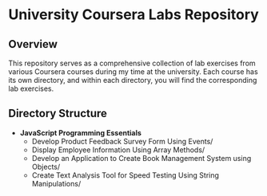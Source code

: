 # University Coursera Labs Repository

## Overview

This repository serves as a comprehensive collection of lab exercises from various Coursera courses during my time at the university. Each course has its own directory, and within each directory, you will find the corresponding lab exercises.

## Directory Structure

- **JavaScript Programming Essentials**
  - Develop Product Feedback Survey Form Using Events/
  - Display Employee Information Using Array Methods/
  - Develop an Application to Create Book Management System using Objects/
  - Create Text Analysis Tool for Speed Testing Using String Manipulations/